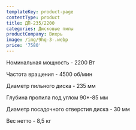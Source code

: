 ```yaml
---
templateKey: product-page
contentType: product
title: ДП-235/2200
categories: Дисковые пилы
productCompany: Вихрь
image: /img/9hq-3-.webp
price: '7580'
---
```

Номинальная мощность - 2200 Вт

Частота вращения - 4500 об/мин

Диаметр пильного диска - 235 мм

Глубина пропила под углом 90*-85 мм

Диаметр посадочного отверстия диска - 30 мм

Вес нетто - 8,5 кг
